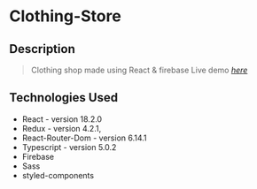 # Clothing-Store

## Description
> Clothing shop made using React & firebase
> Live demo [_here_](https://clothing-store-sandy.vercel.app/)

## Technologies Used
- React - version 18.2.0
- Redux - version 4.2.1,
- React-Router-Dom - version 6.14.1
- Typescript - version 5.0.2
- Firebase
- Sass
- styled-components



